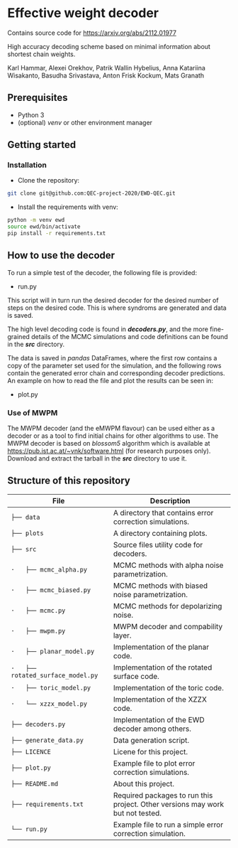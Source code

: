 # Effective weight decoder

Contains source code for https://arxiv.org/abs/2112.01977

High accuracy decoding scheme based on minimal information about shortest chain weights.

Karl Hammar, Alexei Orekhov, Patrik Wallin Hybelius, Anna Katariina Wisakanto, Basudha Srivastava, Anton Frisk Kockum, Mats Granath
## Prerequisites 
- Python 3
- (optional) *venv* or other environment manager

## Getting started 
### Installation 
- Clone the repository:
```bash
git clone git@github.com:QEC-project-2020/EWD-QEC.git
```
- Install the requirements with venv:

```bash
python -m venv ewd
source ewd/bin/activate
pip install -r requirements.txt
```
## How to use the decoder

To run a simple test of the decoder, the following file is provided:
- run.py

This script will in turn run the desired decoder for the desired number of steps on the desired code. This is where syndroms are generated and data is saved.

The high level decoding code is found in ***decoders.py***, and the more fine-grained details of the MCMC simulations and code definitions can be found in the ***src*** directory.

The data is saved in *pandas* DataFrames, where the first row contains a copy of the parameter set used for the simulation, and the following rows contain the generated error chain and corresponding decoder predictions. An example on how to read the file and plot the results can be seen in:
- plot.py

### Use of MWPM
The MWPM decoder (and the eMWPM flavour) can be used either as a decoder or as a tool to find initial chains for other algorithms to use. The MWPM decoder is based on *blossom5* algorithm which is available at https://pub.ist.ac.at/~vnk/software.html (for research purposes only). Download and extract the tarball in the ***src*** directory to use it.
## Structure of this repository

File | Description
----- | -----
`├── data` | A directory that contains error correction simulations.
`├── plots` | A directory containing plots.
`├── src` | Source files utility code for decoders.
`·   ├── mcmc_alpha.py` | MCMC methods with alpha noise parametrization.
`·   ├── mcmc_biased.py` | MCMC methods with biased noise parametrization.
`·   ├── mcmc.py` | MCMC methods for depolarizing noise.
`·   ├── mwpm.py` | MWPM decoder and compability layer.
`·   ├── planar_model.py` | Implementation of the planar code.
`·   ├── rotated_surface_model.py` | Implementation of the rotated surface code.
`·   ├── toric_model.py` | Implementation of the toric code.
`·   └── xzzx_model.py` | Implementation of the XZZX code.
`├── decoders.py` | Implementation of the EWD decoder among others.
`├── generate_data.py` | Data generation script.
`├── LICENCE` | Licene for this project.
`├── plot.py` | Example file to plot error correction simulations.
`├── README.md` | About this project.
`├── requirements.txt` | Required packages to run this project. Other versions may work but not tested.
`└── run.py` | Example file to run a simple error correction simulation.